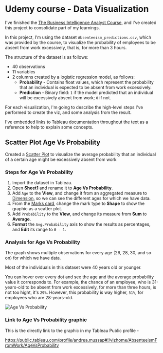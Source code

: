 # Udemy course - Data Visualization

I've finished the [The Business Intelligence Analyst Course](https://www.udemy.com/course/the-business-intelligence-analyst-course-2018/), and I've created this project to consolidate part of my learnings.

In this project, I'm using the dataset `Absenteeism_predictions.csv`, which was provided by the course, to visualize the probability of employees to be absent from work excessively, that is, for more than 3 hours.

The structure of the dataset is as follows:

* 40 observations
* 11 variables
* 2 columns created by a logistic regression model, as follows:
  * **Probability** - Contains float values, which represent the probability that an individual is expected to be absent from work excessively.
  * **Prediction** - Binary field: `1` if the model predicted that an individual will be excessively absent from work; `0` if not.

For each visualization, I'm going to describe the high-level steps I've performed to create the viz, and some analysis from the result.

I've embedded links to Tableau documentation throughout the text as a reference to help to explain some concepts.

## Scatter Plot Age Vs Probability

Created a [Scatter Plot](https://help.tableau.com/current/pro/desktop/en-us/buildexamples_scatter.htm) to visualize the average probability that an individual of a certain age might be excessively absent from work

### Steps for Age Vs Probability

1. Import the dataset in Tableau.
2. Open **Sheet1** and rename it to **Age Vs Probability**.
3. Add `Age` to the **View**, and change it from an aggregated measure to [Dimension](https://help.tableau.com/current/pro/desktop/en-us/datafields_typesandroles.htm), so we can see the different ages for which we have data.
4. From the [Marks card](https://help.tableau.com/current/pro/desktop/en-gb/buildmanual_shelves.htm#marks-card), change the mark type to **Shape** to show the graphic as a scatter plot.
5. Add `Probability` to the **View**, and change its measure from **Sum** to **Average**.
6. **Format** the `Avg.Probability` axis to show the results as percentages, and **Edit** its range to `0 - 1`.

### Analysis for Age Vs Probability

The graph shows multiple observations for every age (26, 28, 30, and so on) for which we have data.

Most of the individuals in this dataset were 40 years old or younger.

You can hover over every dot and see the age and the average probability value it corresponds to. For example, the chance of an employee, who is 31-years-old to be absent from work excessively, for more than three hours, is not too hight, it's `29%`. However, this probability is way higher, `51%`, for employees who are 28-years-old.

![Age Vs Probability](/images/AgeVsAvgProb.png)

### Link to Age Vs Probability graphic

This is the directly link to the graphic in my Tableau Public profile -

<https://public.tableau.com/profile/andrea.mussap#!/vizhome/AbsenteeismFromWork/AgeVsProbability>

